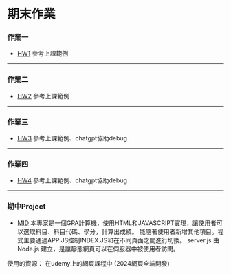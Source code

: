 # 期末作業
### 作業一 
  * [HW1](https://github.com/sam00002135/_ws1/blob/main/hm01.js)
  參考上課範例
---
### 作業二 
  * [HW2](https://github.com/sam00002135/_ws1/tree/main/hm02)
  參考上課範例
---
### 作業三 
  * [HW3](https://github.com/sam00002135/_ws1/tree/main/hm03)
  參考上課範例、chatgpt協助debug
  ---
### 作業四 
  * [HW4](https://github.com/sam00002135/_ws1/tree/main/hm04)
  參考上課範例、chatgpt協助debug
  ---
### 期中Project 
  * [MID](https://github.com/sam00002135/_ws1/tree/main/_project)
 本專案是一個GPA計算機，使用HTML和JAVASCRIPT實現，讓使用者可以選取科目、科目代碼、學分，計算出成績。
 能隨著使用者新增其他項目。程式主要通過APP.JS控制INDEX.JS和在不同頁面之間進行切換。
 server.js 由Node.js 建立，是讓靜態網頁可以在伺服器中被使用者訪問。

使用的資源：
在udemy上的網頁課程中 (2024網頁全端開發)
